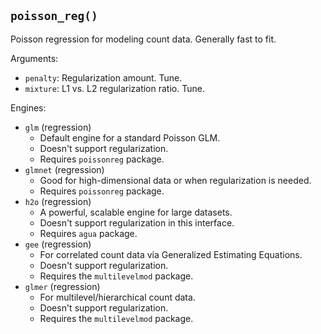 ## `poisson_reg()`

Poisson regression for modeling count data. Generally fast to fit.

Arguments:
* `penalty`: Regularization amount. Tune.
* `mixture`: L1 vs. L2 regularization ratio. Tune.

Engines:
* `glm` (regression)
    - Default engine for a standard Poisson GLM.
    - Doesn't support regularization.
    - Requires `poissonreg` package.
* `glmnet` (regression)
    - Good for high-dimensional data or when regularization is needed.
    - Requires `poissonreg` package.
* `h2o` (regression)
    - A powerful, scalable engine for large datasets.
    - Doesn't support regularization in this interface.
    - Requires `agua` package.
* `gee` (regression)
    - For correlated count data via Generalized Estimating Equations.
    - Doesn't support regularization.
    - Requires the `multilevelmod` package.
* `glmer` (regression)
    - For multilevel/hierarchical count data.
    - Doesn't support regularization.
    - Requires the `multilevelmod` package.

